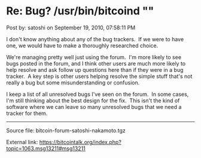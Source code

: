 # Re: Bug? /usr/bin/bitcoind ""

Post by: satoshi on September 19, 2010, 07:58:11 PM

I don't know anything about any of the bug trackers. &nbsp;If we were to have one, we would have to make a thoroughly researched choice.

We're managing pretty well just using the forum. &nbsp;I'm more likely to see bugs posted in the forum, and I think other users are much more likely to help resolve and ask follow up questions here than if they were in a bug tracker. &nbsp;A key step is other users helping resolve the simple stuff that's not really a bug but some misunderstanding or confusion.

I keep a list of all unresolved bugs I've seen on the forum. &nbsp;In some cases, I'm still thinking about the best design for the fix. &nbsp;This isn't the kind of software where we can leave so many unresolved bugs that we need a tracker for them.

---

Source file: bitcoin-forum-satoshi-nakamoto.tgz

External link: https://bitcointalk.org/index.php?topic=1063.msg13211#msg13211
